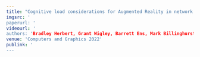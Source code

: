 ```yaml
---
title: "Cognitive load considerations for Augmented Reality in network security training"
imgsrc: '
paperurl: '
videourl: '
authors: 'Bradley Herbert, Grant Wigley, Barrett Ens, Mark Billinghurst'
venue: 'Computers and Graphics 2022'
publink: '
---
```

